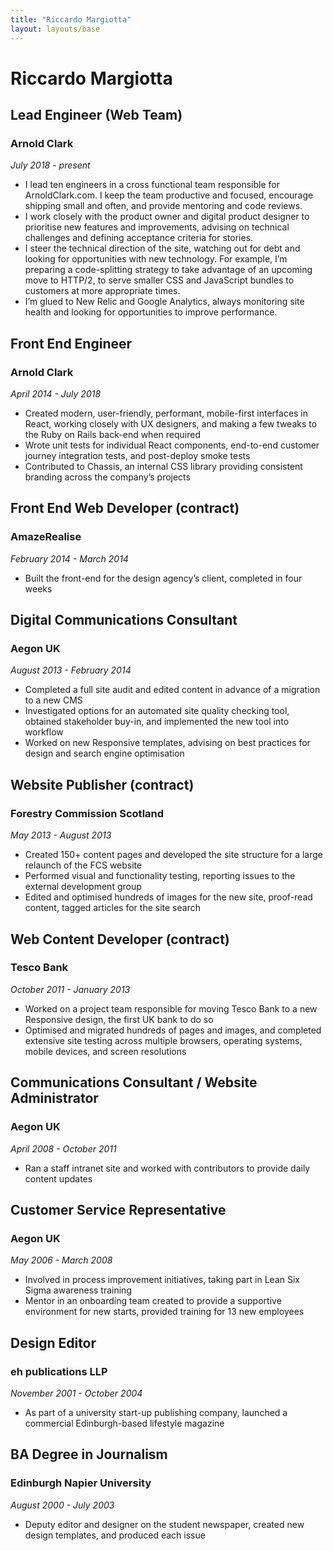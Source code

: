 ```yaml
---
title: "Riccardo Margiotta"
layout: layouts/base
---
```


# Riccardo Margiotta

## Lead Engineer (Web Team)

### Arnold Clark

_July 2018 - present_

- I lead ten engineers in a cross functional team responsible for ArnoldClark.com. I keep the team productive and focused, encourage shipping small and often, and provide mentoring and code reviews.
- I work closely with the product owner and digital product designer to prioritise new features and improvements, advising on technical challenges and defining acceptance criteria for stories.
- I steer the technical direction of the site, watching out for debt and looking for opportunities with new technology. For example, I’m preparing a code-splitting strategy to take advantage of an upcoming move to HTTP/2, to serve smaller CSS and JavaScript bundles to customers at more appropriate times.
- I’m glued to New Relic and Google Analytics, always monitoring site health and looking for opportunities to improve performance.

## Front End Engineer

### Arnold Clark

_April 2014 - July 2018_

- Created modern, user-friendly, performant, mobile-first interfaces in React, working closely with UX designers, and making a few tweaks to the Ruby on Rails back-end when required
- Wrote unit tests for individual React components, end-to-end customer journey integration tests, and post-deploy smoke tests
- Contributed to Chassis, an internal CSS library providing consistent branding across the company’s projects

## Front End Web Developer (contract)

### AmazeRealise

_February 2014 - March 2014_

- Built the front-end for the design agency’s client, completed in four weeks

## Digital Communications Consultant

### Aegon UK

_August 2013 - February 2014_

- Completed a full site audit and edited content in advance of a migration to a new CMS
- Investigated options for an automated site quality checking tool, obtained stakeholder buy-in, and implemented the new tool into workflow
- Worked on new Responsive templates, advising on best practices for design and search engine optimisation

## Website Publisher (contract)

### Forestry Commission Scotland

_May 2013 - August 2013_

- Created 150+ content pages and developed the site structure for a large relaunch of the FCS website
- Performed visual and functionality testing, reporting issues to the external development group
- Edited and optimised hundreds of images for the new site, proof-read content, tagged articles for the site search

## Web Content Developer (contract)

### Tesco Bank

_October 2011 - January 2013_

- Worked on a project team responsible for moving Tesco Bank to a new Responsive design, the first UK bank to do so
- Optimised and migrated hundreds of pages and images, and completed extensive site testing across multiple browsers, operating systems, mobile devices, and screen resolutions

## Communications Consultant / Website Administrator

### Aegon UK

_April 2008 - October 2011_

- Ran a staff intranet site and worked with contributors to provide daily content updates

## Customer Service Representative

### Aegon UK

_May 2006 - March 2008_

- Involved in process improvement initiatives, taking part in Lean Six Sigma awareness training
- Mentor in an onboarding team created to provide a supportive environment for new starts, provided training for 13 new employees

## Design Editor

### eh publications LLP

_November 2001 - October 2004_

- As part of a university start-up publishing company, launched a commercial Edinburgh-based lifestyle magazine

## BA Degree in Journalism

### Edinburgh Napier University

_August 2000 - July 2003_

- Deputy editor and designer on the student newspaper, created new design templates, and produced each issue
